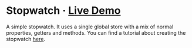 # Stopwatch · [Live Demo](https://RisingStack.github.io/react-easy-state/examples/stop-watch/build)

A simple stopwatch. It uses a single global store with a mix of normal properties, getters and methods. You can find a tutorial about creating the stopwatch [here](https://hackernoon.com/introducing-react-easy-state-1210a156fa16).
